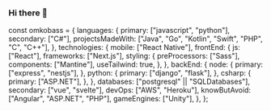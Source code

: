 ### Hi there 👋

<!--
**Remzo00/Remzo00** is a ✨ _special_ ✨ repository because its `README.md` (this file) appears on your GitHub profile.

Here are some ideas to get you started:

- 🔭 I’m currently working on ...
- 🌱 I’m currently learning ...
- 👯 I’m looking to collaborate on ...
- 🤔 I’m looking for help with ...
- 💬 Ask me about ...
- 📫 How to reach me: ...
- 😄 Pronouns: ...
- ⚡ Fun fact: ...
-->

const omkobass = {
  languages: {
    primary: ["javascript", "python"],
    secondary: ["C#"],
    projectsMadeWith: ["Java", "Go", "Kotlin", "Swift", "PHP", "C", "C++"],
  },
  technologies: {
    mobile: ["React Native"],
    frontEnd: {
      js: ["React"],
      frameworks: ["Next.js"],
      styling: {
        preProcessors: ["Sass"],
        components: ["Mantine"],
        useTailwind: true,
      },
    },
    backEnd: {
      node: {
        primary: ["express", "nestjs"],
      },
      python: {
        primary: ["django", "flask"],
      },
      csharp: {
        primary: ["ASP.NET"],
      },
    },
    databases: ["postgresql" || "SQLDatabases"],
    secondary: ["vue", "svelte"],
    devOps: ["AWS", "Heroku"],
    knowButAvoid: ["Angular", "ASP.NET", "PHP"],
    gameEngines: ["Unity"],
  },
};

